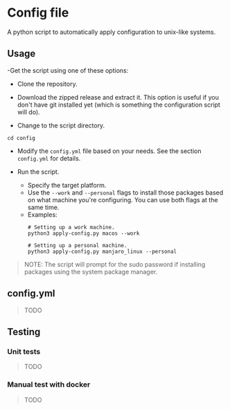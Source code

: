 # Config file

A python script to automatically apply configuration to unix-like systems.

## Usage

-Get the script using one of these options:
  - Clone the repository.
  - Download the zipped release and extract it. This option is useful if you
    don't have git installed yet (which is something the configuration script
    will do).

- Change to the script directory.
```shell
cd config
```

- Modify the `config.yml` file based on your needs. See the section `config.yml`
  for details.

- Run the script.
  - Specify the target platform.
  - Use the `--work` and `--personal` flags to install those packages based on
    what machine you're configuring. You can use both flags at the same time.
  - Examples:
    ```shell
    # Setting up a work machine.
    python3 apply-config.py macos --work

    # Setting up a personal machine.
    python3 apply-config.py manjaro_linux --personal
    ```

> NOTE: The script will prompt for the sudo password if installing packages
> using the system package manager.

## config.yml

> TODO

## Testing

### Unit tests

> TODO

### Manual test with docker

> TODO
